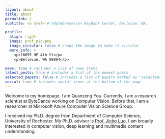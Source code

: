 ```yaml
---
layout: about
title: about
permalink: /
subtitle: <a href='#'>ByteDance</a> KeyBank Center, Bellevue, WA.

profile:
  align: right
  image: prof_pic.png
  image_circular: false # crops the image to make it circular
  more_info: >
    <p>10655 NE 4th St</p>
    <p>Bellevue, WA 98004</p>

news: true # includes a list of news items
latest_posts: true # includes a list of the newest posts
selected_papers: false # includes a list of papers marked as "selected={true}"
social: true # includes social icons at the bottom of the page
---
```


Welcome to my homepage. I am Quanzeng You. Currently, I am a research scientist at ByteDance working on Computer Vision. Before that, I am a researcher at Microsoft Azure Computer Vision Science Group.

I received my Ph.D. degree from Department of Computer Science, University of Rochester. My Ph.D. advisor is [Prof. Jiebo Luo](https://www.cs.rochester.edu/u/jluo/). I am broadly interested in computer vision, deep learning and multimedia content understanding.
